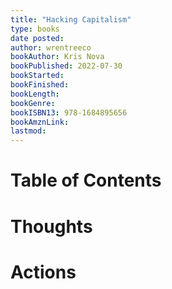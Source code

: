 ```yaml
---
title: "Hacking Capitalism"
type: books
date posted:
author: wrentreeco
bookAuthor: Kris Nova
bookPublished: 2022-07-30
bookStarted: 
bookFinished: 
bookLength: 
bookGenre: 
bookISBN13: 978-1684895656
bookAmznLink: 
lastmod: 
---
```

# Table of Contents


# Thoughts


# Actions